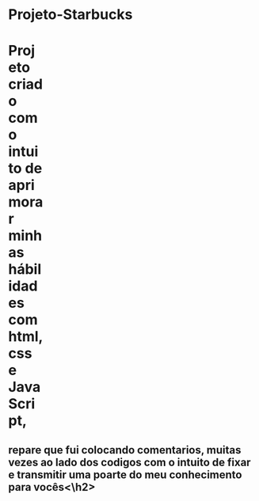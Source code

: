 # Projeto-Starbucks
<h1 style="width:70px">Projeto criado com o intuito de aprimorar minhas hábilidades com html, css e JavaScript,</h1>


<h2>repare que fui colocando comentarios, muitas vezes ao lado dos codigos com o intuito de fixar e transmitir uma poarte do meu conhecimento para vocês<\h2>
